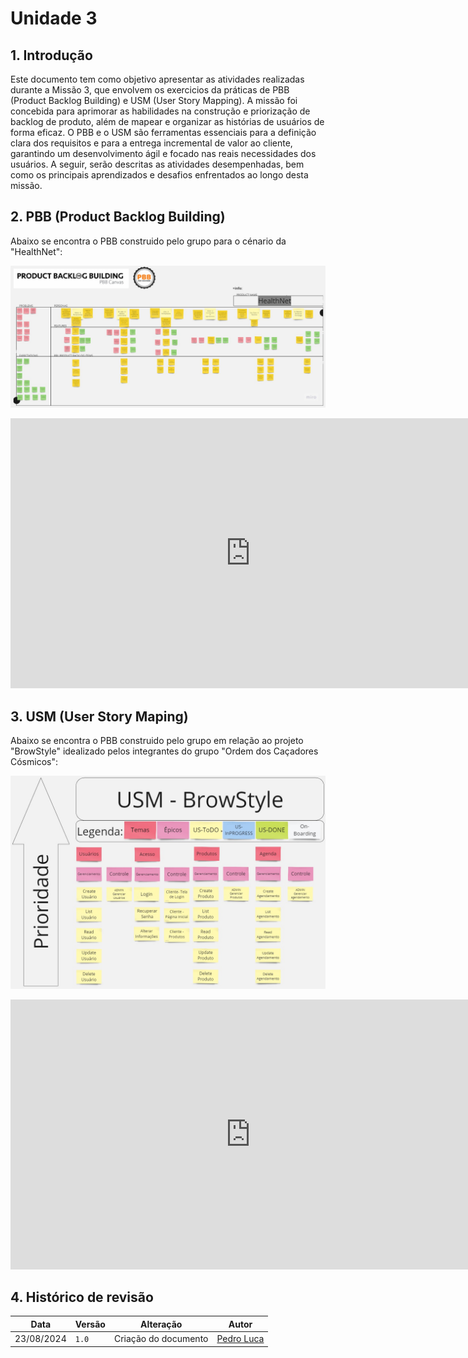 # Unidade 3

## 1. Introdução
Este documento tem como objetivo apresentar as atividades realizadas durante a Missão 3, que envolvem os exercicios da práticas de PBB (Product Backlog Building) e USM (User Story Mapping). A missão foi concebida para aprimorar as habilidades na construção e priorização de backlog de produto, além de mapear e organizar as histórias de usuários de forma eficaz. O PBB e o USM são ferramentas essenciais para a definição clara dos requisitos e para a entrega incremental de valor ao cliente, garantindo um desenvolvimento ágil e focado nas reais necessidades dos usuários. A seguir, serão descritas as atividades desempenhadas, bem como os principais aprendizados e desafios enfrentados ao longo desta missão.

## 2. PBB (Product Backlog Building)
Abaixo se encontra o PBB construido pelo grupo para o cénario da "HealthNet":

![PBB HealthNet](../../assets/imgs/pbb_healthnet.jpg)

<iframe width="768" height="432" src="https://miro.com/app/live-embed/uXjVKtv6zR0=/?moveToViewport=-4227,945,9511,4346&embedId=176194666931" frameborder="0" scrolling="no" allow="fullscreen; clipboard-read; clipboard-write" allowfullscreen></iframe>

## 3. USM (User Story Maping)
Abaixo se encontra o PBB construido pelo grupo em relação ao projeto "BrowStyle" idealizado pelos integrantes do grupo "Ordem dos Caçadores Cósmicos":

![USM BrowStyle](../../assets/imgs/usm_browstyle.jpg)

<iframe width="768" height="432" src="https://miro.com/app/live-embed/uXjVKtv6zR0=/?moveToViewport=6564,1695,3365,2153&embedId=175104139077" frameborder="0" scrolling="no" allow="fullscreen; clipboard-read; clipboard-write" allowfullscreen></iframe>

## 4. Histórico de revisão

| Data       | Versão | Alteração            | Autor                                      |
| ---------- | ------ | -------------------- | ------------------------------------------ |
| 23/08/2024 | `1.0`  | Criação do documento | [Pedro Luca](https://github.com/lucasdray) |
